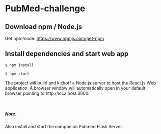 # PubMed-challenge

## Download npm / Node.js

Get npm/node: https://www.npmjs.com/get-npm

## Install dependencies and start web app

```
$ npm install

$ npm start
```

The project will build and kickoff a Node.js server to host the React.js Web application. A browser window will automatically open in your default browser pointing to http://localhost:3000.

<br>

##### Note:
Also install and start the companion Pubmed Flask Server.